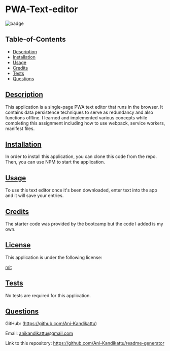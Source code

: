   # PWA-Text-editor

  ![badge](https://img.shields.io/badge/license-mit-blue)

  ## Table-of-Contents

  * [Description](#description)
  * [Installation](#installation)
  * [Usage](#usage)
  * [Credits](#credits)
  * [Tests](#tests)
  * [Questions](#questions)
  
  ## [Description](#table-of-contents)

  This application is a single-page PWA text editor that runs in the browser. It contains data persistence techniques to serve as redundancy and also functions offline. I learned and implemented various concepts while completing this assignment including how to use webpack, service workers, manifest files. 

  ## [Installation](#table-of-contents)

  In order to install this application, you can clone this code from the repo. Then, you can use NPM to start the application. 

  ## [Usage](#table-of-contents)

  To use this text editor once it's been downloaded, enter text into the app and it will save your entries. 
  
  ## [Credits](#table-of-contents)

  The starter code was provided by the bootcamp but the code I added is my own.
  
  ## [License](#table-of-contents)

  This application is under the following license:

  [mit](https://choosealicense.com/licenses/mit)
    
  
  ## [Tests](#table-of-contents)

  No tests are required for this application.

  ## [Questions](#table-of-contents)

  GitHub: (https://github.com/Ani-Kandikattu)

  Email: anikandikattu@gmail.com

  Link to this repository: https://github.com/Ani-Kandikattu/readme-generator

